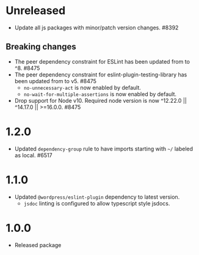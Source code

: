 # Unreleased

-   Update all js packages with minor/patch version changes. #8392

## Breaking changes

-   The peer dependency constraint for ESLint has been updated from to ^8. #8475
-   The peer dependency constraint for  eslint-plugin-testing-library has been updated from to v5. #8475
    - `no-unnecessary-act` is now enabled by default.
    - `no-wait-for-multiple-assertions` is now enabled by default.
-   Drop support for Node v10. Required node version is now ^12.22.0 || ^14.17.0 || >=16.0.0. #8475


# 1.2.0

-   Updated `dependency-group` rule to have imports starting with `~/` labeled as local. #6517

# 1.1.0

-   Updated `@wordpress/eslint-plugin` dependency to latest version.
    -   `jsdoc` linting is configured to allow typescript style jsdocs.

# 1.0.0

-   Released package
